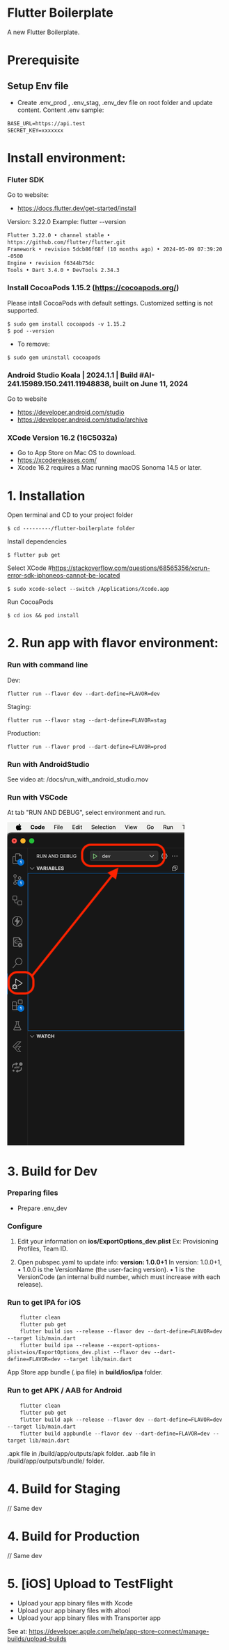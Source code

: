 # Flutter Boilerplate

A new Flutter Boilerplate.

# Prerequisite

## Setup Env file

- Create .env_prod , .env_stag, .env_dev file on root folder and update content.
  Content .env sample:

```
BASE_URL=https://api.test
SECRET_KEY=xxxxxxx
```

# Install environment:

### Fluter SDK

Go to website:

- https://docs.flutter.dev/get-started/install

Version: 3.22.0
Example: flutter --version

```
Flutter 3.22.0 • channel stable • https://github.com/flutter/flutter.git
Framework • revision 5dcb86f68f (10 months ago) • 2024-05-09 07:39:20 -0500
Engine • revision f6344b75dc
Tools • Dart 3.4.0 • DevTools 2.34.3
```

### Install CocoaPods 1.15.2 (https://cocoapods.org/)

Please intall CocoaPods with default settings. Customized setting is not supported.

```
$ sudo gem install cocoapods -v 1.15.2
$ pod --version
```

- To remove:

```
$ sudo gem uninstall cocoapods
```

### Android Studio Koala | 2024.1.1 | Build #AI-241.15989.150.2411.11948838, built on June 11, 2024

Go to website

- https://developer.android.com/studio
- https://developer.android.com/studio/archive

### XCode Version 16.2 (16C5032a)

- Go to App Store on Mac OS to download.
- https://xcodereleases.com/
- Xcode 16.2 requires a Mac running macOS Sonoma 14.5 or later.

# 1. Installation

Open terminal and CD to your project folder

```
$ cd ---------/flutter-boilerplate folder
```

Install dependencies

```
$ flutter pub get
```

Select XCode #https://stackoverflow.com/questions/68565356/xcrun-error-sdk-iphoneos-cannot-be-located

```
$ sudo xcode-select --switch /Applications/Xcode.app
```

Run CocoaPods

```
$ cd ios && pod install
```

# 2. Run app with flavor environment:

### Run with command line

Dev:

```
flutter run --flavor dev --dart-define=FLAVOR=dev
```

Staging:

```
flutter run --flavor stag --dart-define=FLAVOR=stag
```

Production:

```
flutter run --flavor prod --dart-define=FLAVOR=prod
```

### Run with AndroidStudio

See video at: /docs/run_with_android_studio.mov

### Run with VSCode
At tab "RUN AND DEBUG", select environment and run.

![](/docs/run_via_vscode.png)



# 3. Build for Dev
### Preparing files

- Prepare .env_dev

### Configure

1. Edit your information on **ios/ExportOptions_dev.plist**
   Ex: Provisioning Profiles, Team ID.

2. Open pubspec.yaml to update info:
  **version: 1.0.0+1**
  In version: 1.0.0+1,
    •	1.0.0 is the VersionName (the user-facing version).
    •	1 is the VersionCode (an internal build number, which must increase with each release).

### Run to get IPA for iOS
```
	flutter clean
	flutter pub get
	flutter build ios --release --flavor dev --dart-define=FLAVOR=dev --target lib/main.dart
	flutter build ipa --release --export-options-plist=ios/ExportOptions_dev.plist --flavor dev --dart-define=FLAVOR=dev --target lib/main.dart
```
App Store app bundle (.ipa file) in **build/ios/ipa** folder.

### Run to get APK / AAB for Android
```
	flutter clean
	flutter pub get
	flutter build apk --release --flavor dev --dart-define=FLAVOR=dev --target lib/main.dart
	flutter build appbundle --flavor dev --dart-define=FLAVOR=dev --target lib/main.dart
```
.apk file in /build/app/outputs/apk folder.
.aab file in /build/app/outputs/bundle/ folder.


# 4. Build for Staging

// Same dev

# 4. Build for Production

// Same dev

# 5. [iOS] Upload to TestFlight

- Upload your app binary files with Xcode
- Upload your app binary files with altool
- Upload your app binary files with Transporter app

See at: https://developer.apple.com/help/app-store-connect/manage-builds/upload-builds
